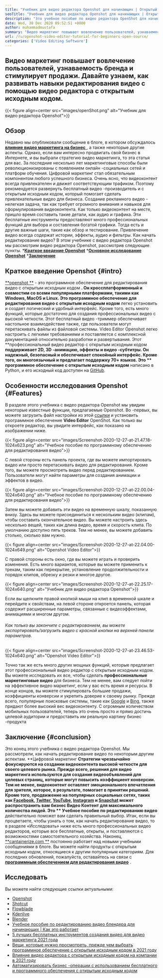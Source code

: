 ```yaml
---
title: "Учебник для видео редактора Openshot для начинающих | Открытый источник" 
seoTitle: "Учебник для видео редактора Openshot для начинающих | Открытый источник" 
description: "Это учебное пособие по видео редактора OpenShot для начинающих, чтобы начать редактирование видео. Это модный видео редактор, который предлагает такие функции, как 3D -анимация и многое другое." 
date: Wed, 30 Dec 2020 09:52:51 +0000
author: muhammadmustafa
summary: "Видео маркетинг повышает вовлечение пользователей, узнаваемость бренда и стимулирует продажи. Давайте узнаем, как развивать навыки редактирования видео с помощью видео редактора с открытым исходным кодом." 
url: /ru/openshot-video-editor-tutorial-for-beginners-open-source/
categories: ['Video Editing Software']
---
```


## Видео маркетинг повышает вовлечение пользователей, узнаваемость бренда и стимулирует продажи. Давайте узнаем, как развивать навыки редактирования видео с помощью видео редактора с открытым исходным кодом.

{{< figure align=center src="images/openShot.png" alt="Учебник для видео редактора Openshot">}}


## Обзор
Недавно мы опубликовали сообщение в блоге, в котором обсуждалось [**влияние видео маркетинга на бизнес** ][1], а также некоторые другие аспекты. Однако, если вам интересно продвигать свой бизнес в Интернете, и вы выбрали стратегию видео маркетинга, то эта статья для вас. За последние несколько лет маркетинговые способы были революционизированы с появлением онлайн -социальных сетей и платформ обучения. Цифровой маркетинг стал обязательным компонентом любого успешного бизнеса. Очень ясно, что видеоконтент всегда привлекателен и движет соответствующим трафиком. Поэтому рекомендуется развернуть бесплатный видео -производитель и с открытым исходным кодом, который помогает сделать привлекательные видео для бизнеса.
Создание рекламного видео - нелегкая задача, так как требует огромного внимания и навыков для сформулирования видеоконтента. Как только видеоконтент на месте, пришло время составить такие детали, как аудио и графика. Эти бесплатные инструменты предоставляют много профессиональных функций для выбора и составления богатой графики. Тогда есть и другие важные шаги, такие как обзор и тестирование. Привлечение видео всегда содержат истории, эффекты, аудио и фильтры. Как начать редактирование видео? В этом учебнике с видео редактора Openshot мы рассмотрим видео редактора Openshot, рассмотрив следующие пункты.
  ***[Краткое введение Openshot][2]** 
  ***[Основное исследование Openshot][3]** 
  ***[Заключение][4]** 

## Краткое введение Openshot   {#intro}
[**openshot **][5] - это программное обеспечение для редактирования видео с открытым исходным кодом **. Он кроссплатформенный и совместим со всеми популярными платформами, такими как Windows, MacOS и Linux. Это программное обеспечение для редактирования видео с открытым исходным кодом**  легко установить и создает логический и удобный интерфейс. Кроме того, есть много функций, которые достаточно для создания профессиональных видео с высокой четкости. Этот бесплатный видео -триммер обеспечивает настольное взаимодействие также, где пользователи могут перетаскивать файлы из файловой системы. Video Editor Openshot легко настроить с легкими требованиями и поставляется с комплексной документацией относительно разработки и развертывания.
Этот **профессиональный видео редактор с открытым исходным кодом  **поддерживает 2D, 3D -анимацию, эффекты и видео -субтитры. Он надежный, безопасный и обеспечивает спокойный интерфейс. Кроме того, он многоязычный и предлагает поддержку 70+ языков. Это **  программное обеспечение с открытым исходным кодом**  написано в Python, и его исходный код доступен на [GitHub][6].

## Особенности исследования Openshot   {#Features}
В разделе этого учебника с видео редактора Openshot мы увидим некоторые известные функции, предлагаемые Openshot. Во -первых, вы можете загрузить файл настройки из этой [ссылки][7] и установить программное обеспечение **Video Editor**  OpenShot.
Как только вы откроете редактор, вы увидите интерфейс, как показано на изображении ниже.

{{< figure align=center src="images/Screenshot-2020-12-27-at-21.47.18-1024x623.png" alt="Учебное пособие по программному обеспечению для редактирования видео">}}

С левой стороны есть панель проекта, где вы можете импортировать видео или просто перетаскивать видео для редактирования. Кроме того, вы можете просмотреть видео перед редактированием. Пользователи могут найти параметры для создания анимации и эффектов в видео.

{{< figure align=center src="images/Screenshot-2020-12-27-at-22.00.04-1024x640.png" alt="Учебное пособие по программному обеспечению для редактирования видео">}}

Затем вы можете добавить эти видео на временную шкалу, показанную внизу. Здесь вы можете присоединиться к нескольким видео (клипам), чтобы составить окончательное видео. Вы можете настроить здесь несколько вещей, таких как длина видео, время и скорость клипа. По умолчанию доступно пять треков. Тем не менее, вы можете добавить столько, сколько вам нужно.

{{< figure align=center src="images/Screenshot-2020-12-27-at-22.04.00-1024x649.png" alt="Openshot Video Editor">}}

С правой стороны есть окно, где вы можете играть и проверить изменения. Есть много вариантов, которые вы можете применить к трекам, таким как перекрытие, установление продолжительности и порядок клипов, обрезку и резки и многое другое.

{{< figure align=center src="images/Screenshot-2020-12-27-at-22.25.17-1024x640.png" alt="Учебник для видео редактора Openshot">}}

Если вы щелкните правой кнопкой мыши на клип в временной шкале и перейдите к свойствам, на левой стороне откроется панель, которая содержит расширенные параметры, связанные с видеоэффектами, анимациями и многом другом.

###### Как только вы закончите с редактированием, вы можете экспортировать/загрузить видео с красной кнопки на верхней панели параметров.

{{< figure align=center src="images/Screenshot-2020-12-27-at-23.46.53-1024x640.png" alt="Openshot Video Editor">}}

Точно так же есть много других мощных функций, которые предлагает этот профессиональный видео редактор с открытым исходным кодом. Вы можете исследовать их все, чтобы сделать **профессиональные маркетинговые видео**  для бизнеса. Тем не менее, вам следует пойти на эффективное видео маркетинг, если у вас есть время и ресурсы. В конце концов, вы можете стимулировать большие продажи, коэффициенты конверсии и укрепить доверие к своему рынку. Прежде всего, популярные поисковые системы, такие как [Google][8] и [Bing][9], также придают более высокий вес видеоконтенту. С огромным количеством мобильных пользователей, теперь это очень просто и прямо достичь целевой аудитории и предоставить им реальную картину бизнес -продукта

## Заключение   {#conclusion}
Это конец этого учебника с видео редактора Openshot. Мы рассмотрели, как начать редактирование видео по некоторым другим аспектам. **Цифровой маркетинг  **Стратегии чрезвычайно фокусируются на создании видеоконтента высокой четкости для своего целевого рынка. Прежде всего, решения для видео маркетинга используются для создания видеообъявлений для целевых страниц, которые могут повысить коэффициент конверсии. Тем не менее, видеоконтент оставляет эмоционального впечатления для зрителя, которое, в результате, помогает в принятии решений. Кроме того, продвижение на популярных социальных сетях, таких как [Facebook][10], [Twitter][11], [YouTube][12], [Instagram][13] и [Snapchat][14] может распространить вам бизнес Видео Контент для максимального количества людей. Это **  Учебное пособие по редактированию видео**  действительно поможет вам сделать правильный выбор. Итак, если вы процветаете, чтобы узнать о том, как начать редактирование видео, то в разделе «Исследовать» ниже есть много профессиональных видео редакторов, которые все бесплатные, открыты, и поставляются с возможностями самостоятельного хозяйства.
Наконец, [**cantainerize.com **][15] постоянно работает над новыми учебными сообщениями в блоге. Вы можете найти продукты с открытым исходным кодом, относящиеся к другим популярным категориям. Для последних обновлений, пожалуйста, оставайтесь на связи с  **[программным обеспечением для редактирования видео][16]**  .

## Исследовать
Вы можете найти следующие ссылки актуальными:
  * [Openshot][5]
  * [Shotcut][17]
  * [Flowblade][18]
  * [Kdenlive][19]
  * [Blender][20]
  * [Учебное пособие по редактированию видео блендера для начинающих | Как это работает][21]
  * [5 лучших бесплатных инструментов создания видео для видео маркетинга 2021 года][22]
  * [Вещи, которые нужно просмотреть, прежде чем выбрать программное обеспечение с открытым исходным кодом в 2021 году][23]
  * [Влияние видео редактора с открытым исходным кодом на компании в 2021 году][1]
  * [Автоматизировать бизнес -операции с использованием бесплатного и программного обеспечения с открытым исходным кодом][24]

  
[1]: https://blog.containerize.com/video-editing-software/how-video-editing-software-improves-business-video-marketing/
[2]: #intro
[3]: #features
[4]: #Conclusion
[5]: https://products.containerize.com/video-editing-software/openshot
[6]: https://github.com/OpenShot/openshot-qt
[7]: https://www.openshot.org/download/
[8]: https://www.google.com/
[9]: https://www.bing.com/
[10]: https://www.facebook.com/
[11]: https://twitter.com/home
[12]: https://www.youtube.com/
[13]: http://instagram.com
[14]: https://www.snapchat.com/
[15]: https://www.containerize.com/
[16]: https://products.containerize.com/video-editing-software
[17]: https://products.containerize.com/video-editing-software/shotcut
[18]: https://products.containerize.com/video-editing-software/flowblade
[19]: https://products.containerize.com/video-editing-software/kdenlive
[20]: https://products.containerize.com/video-editing-software/blender
[21]: https://blog.containerize.com/video-editing-software/blender-video-editing-tutorial-for-beginners/
[22]: https://blog.containerize.com/video-editing-software/top-5-open-source-video-editor-software-for-video-marketing/
[23]: https://blog.containerize.com/cmdb-software/things-to-review-before-opting-open-source-software-in-2021/
[24]: https://blog.containerize.com/blogging/automate-business-operations-using-open-source-software/
